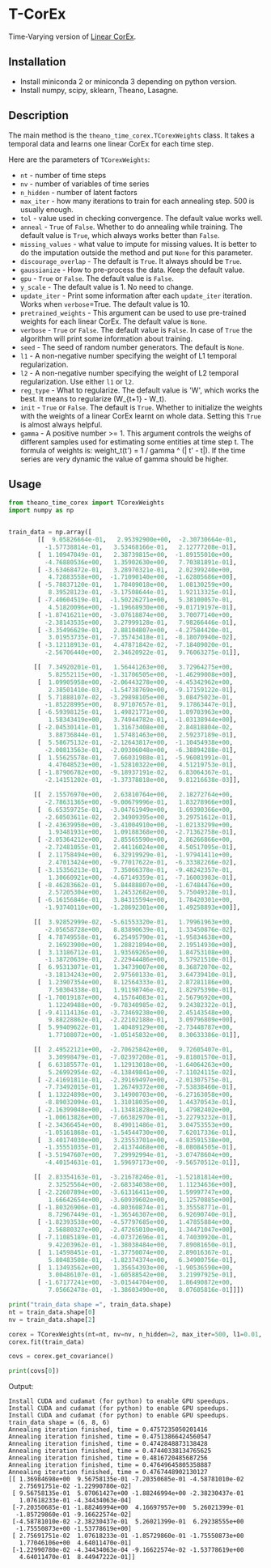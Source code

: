 # T-CorEx

Time-Varying version of [Linear CorEx](https://arxiv.org/abs/1706.03353).

## Installation
* Install miniconda 2 or miniconda 3 depending on python version.
* Install numpy, scipy, sklearn, Theano, Lasagne.


## Description

The main method is the `theano_time_corex.TCorexWeights` class. 
It takes a temporal data and learns one linear CorEx for each time step.

Here are the parameters of `TCorexWeights`:

* `nt` - number of time steps
* `nv` - number of variables of time series
* `n_hidden` - number of latent factors
* `max_iter` - how many iterations to train for each annealing step. 500 is usually enough.
* `tol` - value used in checking convergence. The default value works well.
* `anneal` - `True` of `False`. Whether to do annealing while training. The default value is `True`, which always works better than `False`.
* `missing_values` - what value to impute for missing values. It is better to do the imputation outside the method and put `None` for this parameter.
* `discourage_overlap` - The default is `True`. It always should be `True`.
* `gaussianize` - How to pre-process the data. Keep the default value.
* `gpu` - `True` or `False`. The default value is `False`.
* `y_scale`  - The default value is 1. No need to change.
* `update_iter` - Print some information after each `update_iter` iteration. Works when `verbose`=True. The default value is 10.
* `pretrained_weights` - This argument can be used to use pre-trained weights for each linear CorEx. The default value is `None`.
* `verbose` - `True` or `False`. The default value is `False`. In case of `True` the algorithm will print some information about training.
* `seed` - The seed of random number generators. The default is `None`.
* `l1` - A non-negative number specifying the weight of L1 temporal regularization.
* `l2` - A non-negative number specifying the weight of L2 temporal regularization. Use either `l1` or `l2`.
* `reg_type` - What to regularize. The default value is 'W', which works the best. It means to regularize  (W_{t+1} - W_t). 
* `init` - `True` or `False`. The default is `True`. Whether to initialize the weights with the weights of a linear CorEx learnt on whole data. Setting this `True` is almost always helpful.
* `gamma` - A positive number >= 1. This argument controls the weighs of different samples used for estimating some entities at time step t. The formula of weights is: weight_t(t') = 1 / gamma ^ (| t' - t|). If the time series are very dynamic the value of gamma should be higher.

## Usage

```python
from theano_time_corex import TCorexWeights
import numpy as np


train_data = np.array([
        [[  9.05826664e-01,   2.95392900e+00,  -2.30730664e-01,
          -1.57738814e-01,   3.53468166e-01,   2.12777208e-01],
        [  1.10947049e-01,   2.38739815e+00,  -1.89155010e+00,
          -4.76880536e+00,   1.35902630e+00,   7.70381891e-01],
        [ -3.63468472e-01,   3.28970321e-01,   2.02399240e+00,
           4.72883558e+00,  -1.71090140e+00,  -1.62805686e+00],
        [ -5.78837120e-01,   1.78409018e+00,   1.08130259e+00,
           8.39528123e-01,  -3.17508644e-01,   1.92113325e-01],
        [ -7.40604519e-01,  -1.50226271e+00,   5.38100057e-01,
           4.51820096e+00,  -1.19668930e+00,  -9.01719197e-01],
        [ -1.87416211e+00,  -3.07618874e+00,   3.70077140e+00,
          -2.38143535e+00,   3.27999128e-01,   7.98266446e-01],
        [ -3.35496629e-01,   2.88104807e+00,  -4.27584420e-01,
           3.01953735e-01,  -7.35743418e-01,  -8.18070940e-02],
        [ -3.12118913e-01,   4.47871842e-02,  -7.18409020e-01,
          -2.56706440e+00,   2.34620922e-01,   9.76063275e-01]],

       [[  7.34920201e-01,   1.56441263e+00,   3.72964275e+00,
           5.82552115e+00,  -1.31706505e+00,  -1.46299008e+00],
        [  1.09905958e+00,  -2.06443278e+00,  -4.45342962e+00,
           2.38501410e-03,  -1.54738769e+00,  -9.17159122e-01],
        [  5.71888107e-02,  -3.29898105e+00,   3.08475023e-01,
          -1.85228995e+00,   8.97107657e-01,   9.17863447e-01],
        [ -6.59398125e-01,   1.49821771e+00,   1.89703963e+00,
           1.58343419e+00,   3.74944782e-01,  -1.03138944e+00],
        [ -2.04530141e-01,   1.31673408e+00,   2.84818804e-02,
           3.88736844e-01,   1.57481463e+00,   2.59237189e-01],
        [  5.58675132e-01,  -2.12643817e+00,  -1.10454938e+00,
          -2.00813563e-01,  -2.09306048e+00,  -6.38894288e-01],
        [  1.55625578e-01,   7.66031988e-01,  -5.96081991e-01,
           4.47048523e+00,  -1.52810322e+00,   4.51219753e-01],
        [ -1.87906782e+00,  -9.18937191e-02,   6.83064367e-01,
          -2.14151202e-01,  -1.37378818e+00,   9.81216638e-03]],

       [[  2.15576970e+00,   2.63810764e+00,   2.18272764e+00,
          -2.78631365e+00,  -9.00679996e-01,   1.83278966e+00],
        [  6.65359725e-01,  -3.04761949e+00,   1.69390366e+00,
          -2.60503611e-02,   2.34909395e+00,   3.29751612e-01],
        [ -2.43639950e+00,  -3.41004910e+00,  -1.02133299e+00,
           1.93481931e+00,   1.09188368e+00,  -2.71362758e-01],
        [ -2.05364212e+00,   2.85565590e+00,   2.86266866e+00,
          -2.72481055e-01,   2.44116024e+00,   4.50517095e-01],
        [  2.11758494e+00,   6.32919929e-01,  -1.97941411e+00,
           2.47013424e+00,  -9.77017622e-01,  -6.33382266e-02],
        [ -3.15356213e-01,   7.35066378e-01,  -9.48242357e-01,
           1.30660921e+00,  -4.67149359e-01,  -7.16003983e-01],
        [ -8.46283662e-01,   5.84488807e+00,  -1.67484476e+00,
           2.57205304e+00,   1.24532682e+00,   5.75049328e-01],
        [ -6.16156846e-01,   3.84315594e+00,   1.78420301e+00,
          -1.93740110e+00,  -1.28692301e+00,   1.49258893e+00]],

       [[  3.92852999e-02,  -5.61553320e-01,   1.79961963e+00,
          -2.05658728e+00,   8.83890639e-01,   1.33450876e-02],
        [  4.78749558e-01,   6.25495790e-01,  -1.95834638e+00,
           2.16923900e+00,   1.28821894e+00,   2.19514930e+00],
        [  3.13186712e-01,   1.93569265e+00,   1.84753108e+00,
          -1.38720639e-01,   2.22944486e+00,   3.57921510e-01],
        [  6.95313071e-01,   1.34739007e+00,   8.36872070e-02,
          -3.18134243e+00,   2.97560133e-01,   3.64739410e-01],
        [  1.23907354e+00,   8.12564333e-01,   2.87281186e+00,
           7.50304338e-01,   1.91198746e-02,   1.82975390e-01],
        [ -1.70019187e+00,   4.15764083e-01,   2.56796920e+00,
           1.12249488e+00,  -9.78340985e-02,   9.24382322e-01],
        [ -9.41114136e-01,  -3.73469238e+00,   2.45143548e+00,
           9.88228862e-01,  -2.22102188e-01,   3.09796809e+00],
        [  5.99409622e-01,   1.40489129e+00,  -2.73448787e+00,
           1.77108072e+00,  -1.05145832e+00,   8.30633386e-01]],

       [[  2.49522121e+00,  -2.70625842e+00,   9.72605407e-01,
           3.30998479e-01,  -7.02397208e-01,  -9.81801570e-01],
        [  6.63185577e-01,   1.12913018e+00,  -1.64064263e+00,
           5.26992954e-02,  -4.13849841e+00,  -7.11024115e-02],
        [ -2.41691811e-01,  -2.39169497e+00,  -2.01307575e-01,
          -7.73492015e-01,   1.26749372e+00,  -7.53838460e-01],
        [  1.13224898e+00,   3.14900703e+00,  -6.27163058e+00,
          -8.89032094e-01,   1.31018035e+00,   1.44370543e-01],
        [ -2.16399048e+00,  -1.13481828e+00,   1.47982402e+00,
          -1.00613826e+00,  -7.66382970e-01,  -3.22793232e-01],
        [ -2.34366454e+00,   8.49011486e-01,   3.04753553e+00,
          -1.05161868e-01,  -1.54544730e+00,   7.62017336e-01],
        [  3.40174030e+00,   3.23553701e+00,  -4.83591538e+00,
          -1.35551035e-01,   2.41374468e+00,  -8.08084505e-01],
        [ -3.51947607e+00,   7.29992994e-01,  -3.07478604e+00,
          -4.40154631e-01,   1.59697173e+00,  -9.56570512e-01]],

       [[  2.83354163e-01,  -3.21678246e-01,  -1.52181814e+00,
           2.32525564e+00,  -2.68334038e+00,   1.11234636e+00],
        [ -2.22607894e+00,  -3.61316411e+00,   1.59997747e+00,
           1.66642654e+00,  -3.60939602e+00,   1.12570885e+00],
        [ -1.80326906e-01,  -4.80360874e-01,   3.35558771e-01,
           8.72967449e-01,  -1.36546307e+00,   6.92690740e-01],
        [ -1.82393538e+00,  -4.57797685e+00,   1.47855884e+00,
           2.56880327e+00,  -2.47265010e+00,   1.34471047e+00],
        [ -7.11085189e-01,  -4.07372696e-01,   4.74030920e-01,
           9.42203962e-01,  -1.38038484e+00,   7.89081650e-01],
        [  1.14598451e-01,  -1.37750074e+00,   2.89016367e-01,
           5.80483508e-01,  -1.82374374e+00,   6.34900756e-01],
        [  1.13493562e+00,   1.35654393e+00,  -1.90536590e+00,
           3.00486107e-01,  -1.60588542e+00,   3.21997925e-01],
        [ -1.67177241e+00,  -3.01544704e+00,   1.86490872e+00,
           7.05662478e-01,  -1.38603490e+00,   8.07605816e-01]]])

print("train_data shape =", train_data.shape)
nt = train_data.shape[0]
nv = train_data.shape[2]

corex = TCorexWeights(nt=nt, nv=nv, n_hidden=2, max_iter=500, l1=0.01, reg_type='W', init=True, gamma=1.5)
corex.fit(train_data)

covs = corex.get_covariance()

print(covs[0])
```

Output:
```text
Install CUDA and cudamat (for python) to enable GPU speedups.
Install CUDA and cudamat (for python) to enable GPU speedups.
Install CUDA and cudamat (for python) to enable GPU speedups.
train_data shape = (6, 8, 6)
Annealing iteration finished, time = 0.4757235050201416
Annealing iteration finished, time = 0.47513866424560547
Annealing iteration finished, time = 0.4742848873138428
Annealing iteration finished, time = 0.47440338134765625
Annealing iteration finished, time = 0.4816720485687256
Annealing iteration finished, time = 0.47649645805358887
Annealing iteration finished, time = 0.4767448902130127
[[ 1.36984698e+00  9.56758135e-01 -7.20350685e-01 -4.58781010e-02
   2.75691751e-02 -1.22990780e-02]
 [ 9.56758135e-01  5.07061427e+00 -1.88246994e+00 -2.38230437e-01
   1.07618233e-01 -4.34434063e-04]
 [-7.20350685e-01 -1.88246994e+00  4.16697957e+00  5.26021399e-01
  -1.85729860e-01 -9.16622574e-02]
 [-4.58781010e-02 -2.38230437e-01  5.26021399e-01  6.29238555e+00
  -1.75550873e+00 -1.53778619e+00]
 [ 2.75691751e-02  1.07618233e-01 -1.85729860e-01 -1.75550873e+00
   1.77046106e+00  4.64011470e-01]
 [-1.22990780e-02 -4.34434063e-04 -9.16622574e-02 -1.53778619e+00
   4.64011470e-01  8.44947222e-01]]
```
